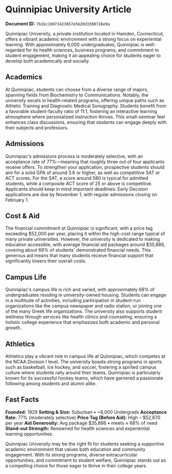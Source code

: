 # Quinnipiac University Article

**Document ID:** `7b1bc16073423657e5620d3300726e9a`

Quinnipiac University, a private institution located in Hamden, Connecticut, offers a vibrant academic environment with a strong focus on experiential learning. With approximately 6,000 undergraduates, Quinnipiac is well-regarded for its health sciences, business programs, and commitment to student engagement, making it an appealing choice for students eager to develop both academically and socially.

## Academics
At Quinnipiac, students can choose from a diverse range of majors, spanning fields from Biochemistry to Communications. Notably, the university excels in health-related programs, offering unique paths such as Athletic Training and Diagnostic Medical Sonography. Students benefit from a favorable student-faculty ratio of 11:1, fostering an interactive learning atmosphere where personalized instruction thrives. This small-seminar feel enhances class discussions, ensuring that students can engage deeply with their subjects and professors.

## Admissions
Quinnipiac's admissions process is moderately selective, with an acceptance rate of 77%—meaning that roughly three out of four applicants receive offers. To strengthen your application, prospective students should aim for a solid GPA of around 3.6 or higher, as well as competitive SAT or ACT scores. For the SAT, a score around 580 is typical for admitted students, while a composite ACT score of 25 or above is competitive. Applicants should keep in mind important deadlines: Early Decision applications are due by November 1, with regular admissions closing on February 1.

## Cost & Aid
The financial commitment at Quinnipiac is significant, with a price tag exceeding $52,000 per year, placing it within the high-cost range typical of many private universities. However, the university is dedicated to making education accessible, with average financial aid packages around $35,886, covering about 68% of students' demonstrated financial needs. This generous aid means that many students receive financial support that significantly lowers their overall costs.

## Campus Life
Quinnipiac's campus life is rich and varied, with approximately 68% of undergraduates residing in university-owned housing. Students can engage in a multitude of activities, including participation in student-run organizations like the campus newspaper and radio station, or joining one of the many Greek life organizations. The university also supports student wellness through services like health clinics and counseling, ensuring a holistic college experience that emphasizes both academic and personal growth.

## Athletics
Athletics play a vibrant role in campus life at Quinnipiac, which competes at the NCAA Division I level. The university boasts strong programs in sports such as basketball, ice hockey, and soccer, fostering a spirited campus culture where students rally around their teams. Quinnipiac is particularly known for its successful hockey teams, which have garnered a passionate following among students and alumni alike.

## Fast Facts
**Founded:** 1929
**Setting & Size:** Suburban • ~6,000 Undergrads
**Acceptance Rate:** 77% (moderately selective)
**Price Tag (Before Aid):** High – $52,670 per year
**Aid Generosity:** Avg package $35,886 • meets ≈ 68% of need
**Stand-out Strength:** Renowned for health sciences and experiential learning opportunities.

Quinnipiac University may be the right fit for students seeking a supportive academic environment that values both education and community engagement. With its strong programs, diverse extracurricular opportunities, and commitment to student welfare, Quinnipiac stands out as a compelling choice for those eager to thrive in their college years.
